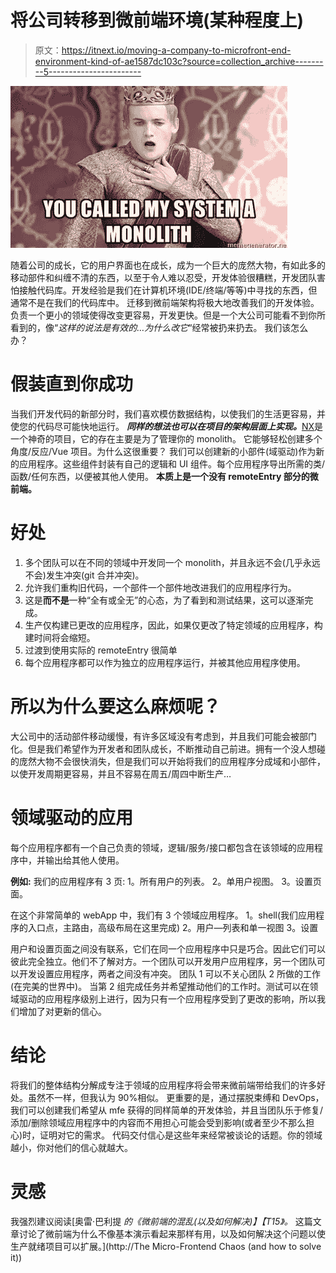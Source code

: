 # 将公司转移到微前端环境(某种程度上)

> 原文：<https://itnext.io/moving-a-company-to-microfront-end-environment-kind-of-ae1587dc103c?source=collection_archive---------5----------------------->

![](img/8bf472c7a31622b49099d967fd40c9f0.png)

随着公司的成长，它的用户界面也在成长，成为一个巨大的庞然大物，有如此多的移动部件和纠缠不清的东西，以至于令人难以忍受，开发体验很糟糕，开发团队害怕接触代码库。开发经验是我们在计算机环境(IDE/终端/等等)中寻找的东西，但通常不是在我们的代码库中。
迁移到微前端架构将极大地改善我们的开发体验。负责一个更小的领域使得改变更容易，开发更快。但是一个大公司可能看不到你所看到的，像“*这样的说法是有效的…为什么改它*“经常被扔来扔去。
我们该怎么办？

# 假装直到你成功

当我们开发代码的新部分时，我们喜欢模仿数据结构，以使我们的生活更容易，并使您的代码尽可能快地运行。
***同样的想法也可以在项目的架构层面上实现。***[NX](https://nx.dev/)是一个神奇的项目，它的存在主要是为了管理你的 monolith。
它能够轻松创建多个角度/反应/Vue 项目。为什么这很重要？
我们可以创建新的小部件(域驱动)作为新的应用程序。这些组件封装有自己的逻辑和 UI 组件。每个应用程序导出所需的类/函数/任何东西，以便被其他人使用。
**本质上是一个没有 remoteEntry 部分的微前端。**

# **好处**

1.  多个团队可以在不同的领域中开发同一个 monolith，并且永远不会(几乎永远不会)发生冲突(git 合并冲突)。
2.  允许我们重构旧代码，一个部件一个部件地改进我们的应用程序行为。
3.  这是**而不是**一种“全有或全无”的心态，为了看到和测试结果，这可以逐渐完成。
4.  生产仅构建已更改的应用程序，因此，如果仅更改了特定领域的应用程序，构建时间将会缩短。
5.  过渡到使用实际的 remoteEntry 很简单
6.  每个应用程序都可以作为独立的应用程序运行，并被其他应用程序使用。

# 所以为什么要这么麻烦呢？

大公司中的活动部件移动缓慢，有许多区域没有考虑到，并且我们可能会被部门化。但是我们希望作为开发者和团队成长，不断推动自己前进。拥有一个没人想碰的庞然大物不会很快消失，但是我们可以开始将我们的应用程序分成域和小部件，以使开发周期更容易，并且不容易在周五/周四中断生产…

# 领域驱动的应用

每个应用程序都有一个自己负责的领域，逻辑/服务/接口都包含在该领域的应用程序中，并输出给其他人使用。

**例如:**
我们的应用程序有 3 页:
1。所有用户的列表。
2。单用户视图。
3。设置页面。

在这个非常简单的 webApp 中，我们有 3 个领域应用程序。
1。shell(我们应用程序的入口点，主路由，高级布局在这里完成)
2。用户—列表和单一视图
3。设置

用户和设置页面之间没有联系，它们在同一个应用程序中只是巧合。因此它们可以彼此完全独立。他们不了解对方。一个团队可以开发用户应用程序，另一个团队可以开发设置应用程序，两者之间没有冲突。
团队 1 可以不关心团队 2 所做的工作(在完美的世界中)。
当第 2 组完成任务并希望推动他们的工作时。测试可以在领域驱动的应用程序级别上进行，因为只有一个应用程序受到了更改的影响，所以我们增加了对更新的信心。

# 结论

将我们的整体结构分解成专注于领域的应用程序将会带来微前端带给我们的许多好处。虽然不一样，但我认为 90%相似。
更重要的是，通过摆脱束缚和 DevOps，我们可以创建我们希望从 mfe 获得的同样简单的开发体验，并且当团队乐于修复/添加/删除领域应用程序中的内容而不用担心可能会受到影响(或者至少不那么担心)时，证明对它的需求。
代码交付信心是这些年来经常被谈论的话题。你的领域越小，你对他们的信心就越大。

# 灵感

我强烈建议阅读[奥雷·巴利提
*的《微前端的混乱(以及如何解决)】【T15》。*
这篇文章讨论了微前端为什么不像基本演示看起来那样有用，以及如何解决这个问题以使生产就绪项目可以扩展。](http://The Micro-Frontend Chaos (and how to solve it))
